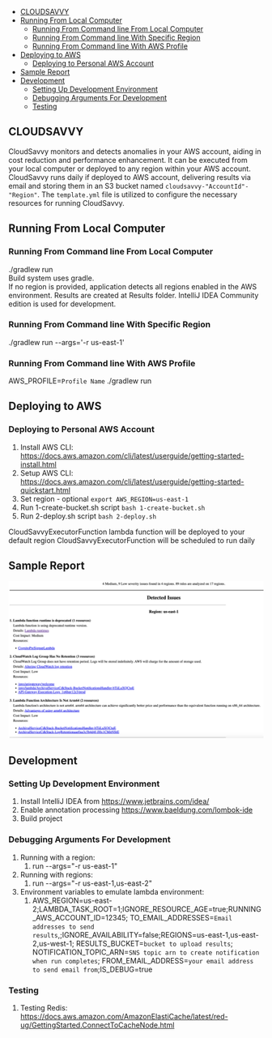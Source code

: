 <!-- TOC -->
  * [CLOUDSAVVY](#cloudsavvy)
  * [Running From Local Computer](#running-from-local-computer)
    * [Running From Command line From Local Computer](#running-from-command-line-from-local-computer)
    * [Running From Command line With Specific Region](#running-from-command-line-with-specific-region)
    * [Running From Command line With AWS Profile](#running-from-command-line-with-aws-profile)
  * [Deploying to AWS](#deploying-to-aws)
    * [Deploying to Personal AWS Account](#deploying-to-personal-aws-account)
  * [Sample Report](#sample-report)
  * [Development](#development)
    * [Setting Up Development Environment](#setting-up-development-environment)
    * [Debugging Arguments For Development](#debugging-arguments-for-development)
    * [Testing](#testing)
<!-- TOC -->

## CLOUDSAVVY
CloudSavvy monitors and detects anomalies in your AWS account, 
aiding in cost reduction and performance enhancement. 
It can be executed from your local computer or deployed to any region 
within your AWS account. CloudSavvy runs daily if deployed to AWS account, delivering results via 
email and storing them in an S3 bucket named `cloudsavvy-"AccountId"-"Region"`. 
The `template.yml` file is utilized to configure the necessary 
resources for running CloudSavvy.

## Running From Local Computer
### Running From Command line From Local Computer
./gradlew run   
Build system uses gradle.   
If no region is provided,
application detects all regions enabled in the AWS environment. Results are 
created at Results folder. IntelliJ IDEA Community edition is used for development.

### Running From Command line With Specific Region
./gradlew run --args='-r us-east-1'

### Running From Command line With AWS Profile
AWS_PROFILE=`Profile Name` ./gradlew run

## Deploying to AWS
### Deploying to Personal AWS Account
1. Install AWS CLI: https://docs.aws.amazon.com/cli/latest/userguide/getting-started-install.html
2. Setup AWS CLI: https://docs.aws.amazon.com/cli/latest/userguide/getting-started-quickstart.html
3. Set region - optional
   `export AWS_REGION=us-east-1`
4. Run 1-create-bucket.sh script
   `bash 1-create-bucket.sh`
5. Run 2-deploy.sh script
   `bash 2-deploy.sh`

CloudSavvyExecutorFunction lambda function will be deployed to your default region
CloudSavvyExecutorFunction will be scheduled to run daily

## Sample Report

![alt text](https://raw.githubusercontent.com/CanMageOfficial/CloudSavvy/main/Samples/Sample_Report_1.png)

## Development

### Setting Up Development Environment
1. Install IntelliJ IDEA from https://www.jetbrains.com/idea/
2. Enable annotation processing https://www.baeldung.com/lombok-ide
3. Build project

### Debugging Arguments For Development
1. Running with a region:
   1. run --args="-r us-east-1"
2. Running with regions:
   1. run --args="-r us-east-1,us-east-2"
3. Environment variables to emulate lambda environment: 
   1. AWS_REGION=us-east-2;LAMBDA_TASK_ROOT=1;IGNORE_RESOURCE_AGE=true;RUNNING_AWS_ACCOUNT_ID=12345;
TO_EMAIL_ADDRESSES=`Email addresses to send results`,;IGNORE_AVAILABILITY=false;REGIONS=us-east-1,us-east-2,us-west-1;
RESULTS_BUCKET=`bucket to upload results`;
NOTIFICATION_TOPIC_ARN=`SNS topic arn to create notification when run completes`;
FROM_EMAIL_ADDRESS=`your email address to send email from`;IS_DEBUG=true

### Testing
1. Testing Redis:
   https://docs.aws.amazon.com/AmazonElastiCache/latest/red-ug/GettingStarted.ConnectToCacheNode.html

